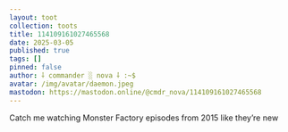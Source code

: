 ```yaml
---
layout: toot
collection: toots
title: 114109161027465568
date: 2025-03-05
published: true
tags: []
pinned: false
author: ⸸ commander ░ nova ⸸ :~$
avatar: /img/avatar/daemon.jpeg
mastodon: https://mastodon.online/@cmdr_nova/114109161027465568
---
```


Catch me watching Monster Factory episodes from 2015 like they’re new
